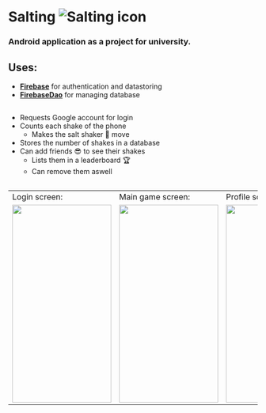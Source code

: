 # Salting   ![Salting icon](https://user-images.githubusercontent.com/38135456/144140212-93557a84-c056-4406-ae29-183be7a36f9b.png)
### Android application as a project for university.

## Uses: 
- [**Firebase**](https://firebase.google.com/) for authentication and datastoring
- [**FirebaseDao**](https://github.com/islammohsen/FirebaseDao) for managing database

##
- Requests Google account for login
- Counts each shake of the phone
  - Makes the salt shaker 🧂 move
- Stores the number of shakes in a database
- Can add friends 😎 to see their shakes
  - Lists them in a leaderboard 🏆
  - Can remove them aswell
##

<table>
  <tr>
    <td>Login screen:</td><td>Main game screen:</td><td>Profile screen:</td>
  </tr>
  <tr>
    <td>
      <img src="https://user-images.githubusercontent.com/38135456/144141623-5c738a31-83db-4b22-9c4d-dfba5f76ff41.jpg" width="200" height="400" />
    </td>
    <td>
      <img src="https://user-images.githubusercontent.com/38135456/144142231-058d39dc-b787-4dda-a8f3-8da0690ef551.jpg" width="200" height="400" />
    </td>
    <td>
      <img src="https://user-images.githubusercontent.com/38135456/144142344-5ebb6ed5-5e20-4bb2-aca4-4f588fa2b60b.jpg" width="200" height="400" />
    </td>
  </tr>
</table>
